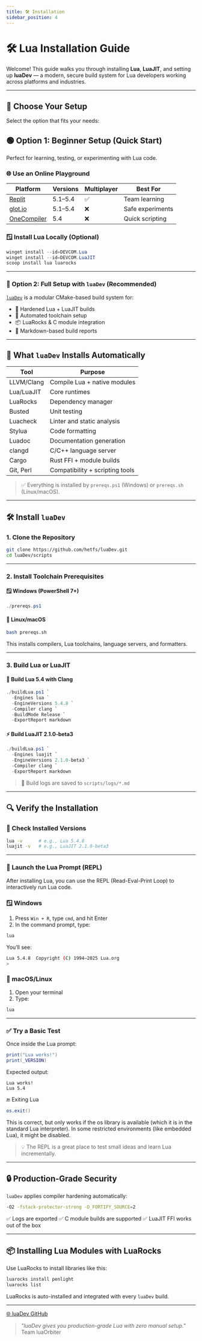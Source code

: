 ```yaml
---
title: 🛠️ Installation
sidebar_position: 4
---
```


# 🛠️ Lua Installation Guide

Welcome! This guide walks you through installing **Lua**, **LuaJIT**, and setting up **luaDev** — a modern, secure build system for Lua developers working across platforms and industries.

---

## 🚀 Choose Your Setup

Select the option that fits your needs:

## 🟢 Option 1: Beginner Setup (Quick Start)

Perfect for learning, testing, or experimenting with Lua code.

### 🌐 Use an Online Playground

| Platform                                  | Versions | Multiplayer | Best For         |
|-------------------------------------------|----------|-------------|------------------|
| [Replit](https://replit.com/languages/lua) | 5.1–5.4  | ✅          | Team learning     |
| [glot.io](https://glot.io/new/lua)         | 5.1–5.4  | ❌          | Safe experiments  |
| [OneCompiler](https://onecompiler.com/lua) | 5.4      | ❌          | Quick scripting   |

### 🪟 Install Lua Locally (Optional)

```powershell
winget install --id=DEVCOM.Lua
winget install --id=DEVCOM.LuaJIT
scoop install lua luarocks
````

---

### 🔧 Option 2: Full Setup with `luaDev` (Recommended)

[`luaDev`](https://github.com/hetfs/luaDev) is a modular CMake-based build system for:

* 🔐 Hardened Lua + LuaJIT builds
* 🧰 Automated toolchain setup
* 📦 LuaRocks & C module integration
* 📑 Markdown-based build reports

---

## 🧰 What `luaDev` Installs Automatically

| Tool       | Purpose                         |
| ---------- | ------------------------------- |
| LLVM/Clang | Compile Lua + native modules    |
| Lua/LuaJIT | Core runtimes                   |
| LuaRocks   | Dependency manager              |
| Busted     | Unit testing                    |
| Luacheck   | Linter and static analysis      |
| Stylua     | Code formatting                 |
| Luadoc     | Documentation generation        |
| clangd     | C/C++ language server           |
| Cargo      | Rust FFI + module builds        |
| Git, Perl  | Compatibility + scripting tools |

> ✅ Everything is installed by `prereqs.ps1` (Windows) or `prereqs.sh` (Linux/macOS).

---

## 🛠️ Install `luaDev`

### 1. Clone the Repository

```bash
git clone https://github.com/hetfs/luaDev.git
cd luaDev/scripts
```

---

### 2. Install Toolchain Prerequisites

#### 🪟 Windows (PowerShell 7+)

```powershell
./prereqs.ps1
```

#### 🐧 Linux/macOS

```bash
bash prereqs.sh
```

This installs compilers, Lua toolchains, language servers, and formatters.

---

### 3. Build Lua or LuaJIT

#### 🧱 Build Lua 5.4 with Clang

```powershell
./buildLua.ps1 `
  -Engines lua `
  -EngineVersions 5.4.8 `
  -Compiler clang `
  -BuildMode Release `
  -ExportReport markdown
```

#### ⚡ Build LuaJIT 2.1.0-beta3

```powershell
./buildLua.ps1 `
  -Engines luajit `
  -EngineVersions 2.1.0-beta3 `
  -Compiler clang `
  -ExportReport markdown
```

> 📁 Build logs are saved to `scripts/logs/*.md`

---

## 🔍 Verify the Installation

### 🧪 Check Installed Versions

```bash
lua -v      # e.g., Lua 5.4.8
luajit -v   # e.g., LuaJIT 2.1.0-beta3
```

---

### 🧪 Launch the Lua Prompt (REPL)

After installing Lua, you can use the REPL (Read-Eval-Print Loop) to interactively run Lua code.

### 🪟 Windows

1. Press `Win + R`, type `cmd`, and hit Enter
2. In the command prompt, type:

```powershell
lua
```

You’ll see:

```bash
Lua 5.4.8  Copyright (C) 1994–2025 Lua.org
>
```

### 🐧 macOS/Linux

1. Open your terminal
2. Type:

```bash
lua
```

---

### ✅ Try a Basic Test

Once inside the Lua prompt:

```lua
print("Lua works!")
print(_VERSION)
```

Expected output:

```
Lua works!
Lua 5.4
```

🔚 Exiting Lua

```lua
os.exit()
```

This is correct, but only works if the os library is available (which it is in the standard Lua interpreter). In some restricted environments (like embedded Lua), it might be disabled.
> 💡 The REPL is a great place to test small ideas and learn Lua incrementally.

---

## 🔒 Production-Grade Security

`luaDev` applies compiler hardening automatically:

```bash
-O2 -fstack-protector-strong -D_FORTIFY_SOURCE=2
```

✅ Logs are exported
✅ C module builds are supported
✅ LuaJIT FFI works out of the box

---

## 📦 Installing Lua Modules with LuaRocks

Use LuaRocks to install libraries like this:

```bash
luarocks install penlight
luarocks list
```

LuaRocks is auto-installed and integrated with every `luaDev` build.

---

 [🌐 luaDev GitHub](https://github.com/hetfs/luaDev)

> *"luaDev gives you production-grade Lua with zero manual setup."*
> Team luaOrbiter
